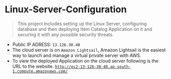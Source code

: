 # Linux-Server-Configuration

>This project includes setting up the Linux Server, configuring database and then deploying Item Catalog Application on it and securing it with any      possible security threats.

* Public IP ADRESS: `13.126.30.40`
* The cloud server is on `Amazon Lightsail`, Amazon Lightsail is the easiest way to launch and manage a virtual private server with AWS.
* To view the deployed Application on the cloud server following is the URL to the website.
<a href="http://ec2-13-126-30-40.ap-south-1.compute.amazonaws.com/">`http://ec2-13-126-30-40.ap-south-1.compute.amazonaws.com/`</a>
